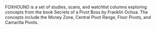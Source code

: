 FOXHOUND is a set of studies, scans, and watchlist columns exploring concepts from the book Secrets of a Pivot Boss by Franklin Ochoa. The concepts include the Money Zone, Central Pivot Range, Floor Pivots, and Camarilla Pivots.